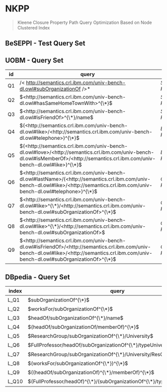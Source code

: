 # NKPP
> Kleene Closure Property Path Query Optimization Based on Node Clustered Index
## BeSEPPI - Test Query Set

## UOBM - Query Set

| id | query                                                        | type |
| ----- | ------------------------------------------------------------ | ---- |
| Q1  | /< http://semantics.crl.ibm.com/univ-bench-dl.owl#subOrganizationOf />*                                         | $S − KPPQ$ |
| Q2  | $<http://semantics.crl.ibm.com/univ-bench-dl.owl#hasSameHomeTownWith>^{\*}$                               | $S − KPPQ$ |
| Q3  | $<http://semantics.crl.ibm.com/univ-bench-dl.owl#isFriendOf>^{\*}/name$                            | $S − KPPQ$ |
| Q4  | $(<http://semantics.crl.ibm.com/univ-bench-dl.owl#like>/<http://semantics.crl.ibm.com/univ-bench-dl.owl#telephone>)^{\*}$                      | $E − KPPQ$ |
| Q5  | $(<http://semantics.crl.ibm.com/univ-bench-dl.owl#love>/<http://semantics.crl.ibm.com/univ-bench-dl.owl#isMemberOf>/<http://semantics.crl.ibm.com/univ-bench-dl.owl#like>)^{\*}$               | $E − KPPQ$ |
| Q6  | $<http://semantics.crl.ibm.com/univ-bench-dl.owl#lastName>/(<http://semantics.crl.ibm.com/univ-bench-dl.owl#like>/<http://semantics.crl.ibm.com/univ-bench-dl.owl#telephone>)^{\*}$    | $C − KPPQ$ |
| Q7  | $<http://semantics.crl.ibm.com/univ-bench-dl.owl#like>^{\*}/<http://semantics.crl.ibm.com/univ-bench-dl.owl#subOrganizationOf>^{\*}$     | $C − KPPQ$ |
| Q8  | $<http://semantics.crl.ibm.com/univ-bench-dl.owl#like>^{\*}/<http://semantics.crl.ibm.com/univ-bench-dl.owl#subOrganizationOf>$                           | $C − KPPQ$ |
| Q9  | $<http://semantics.crl.ibm.com/univ-bench-dl.owl#isFriendOf>/<http://semantics.crl.ibm.com/univ-bench-dl.owl#like>/<http://semantics.crl.ibm.com/univ-bench-dl.owl#subOrganizationOf>^{\*}$                  | $C − KPPQ$ |

## DBpedia - Query Set

| index | query                                                        | type |
| ----- | ------------------------------------------------------------ | ---- |
| L_Q1  | $subOrganizationOf^{\*}$                                          | $KS_{one}$ |
| L_Q2  | $worksFor/subOrganizationOf^{\*}$                               | $KS_{one}$ |
| L_Q3  | $headOf/subOrganizationOf^{\*}/name$                            | $KS_{one}$ |
| L_Q4  | $(headOf/subOrganizationOf/memberOf)^{\*}$                      | $KS_{fm}$ |
| L_Q5  | $ResearchGroup/subOrganizationOf^{\*}/University$               | $KS_{one}$ |
| L_Q6  | $FullProfessor/headOf/subOrganizationOf^{\*}/typeUniversity$    | $KS_{one}$ |
| L_Q7  | $ResearchGroup/subOrganizationOf^{\*}/University/ResGroup^{\*}$     | $KS_{one}$ |
| L_Q8  | $(worksFor/subOrganizationOf^{\*})^{\*}$                           | $KS_{co}$ |
| L_Q9  | $((headOf/subOrganizationOf)^{\*}/memberOf)^{\*}$                  | $KS_{co}$ |
| L_Q10 | $(FullProfessor/headOf)^{\*}/(subOrganizationOf^{\*}/typeUniversity)^{\*}$ | $KS_{co}$ |
